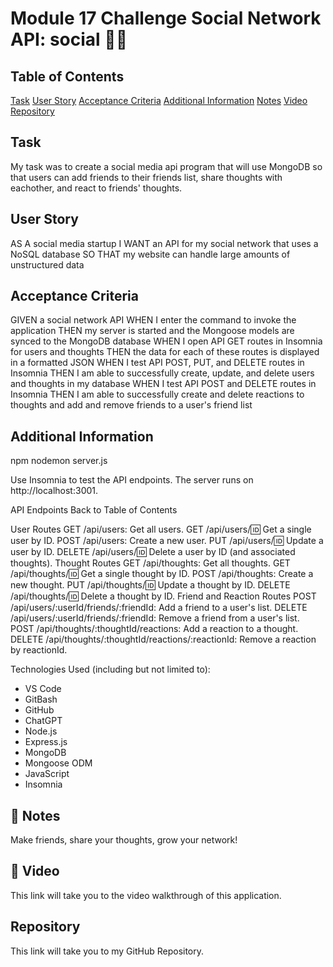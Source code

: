 # Module 17 Challenge Social Network API: social 👨‍💻

## Table of Contents
[Task](#task)
[User Story](#user-story)
[Acceptance Criteria](#acceptance-criteria)
[Additional Information](#additional-information)
[Notes](#notes)
[Video](#video)
[Repository](#repository)


## Task
My task was to create a social media api program that will use MongoDB so that users can add friends to their friends list, share thoughts with eachother, and react to friends' thoughts. 

## User Story
AS A social media startup
I WANT an API for my social network that uses a NoSQL database
SO THAT my website can handle large amounts of unstructured data

## Acceptance Criteria
GIVEN a social network API
WHEN I enter the command to invoke the application
THEN my server is started and the Mongoose models are synced to the MongoDB database
WHEN I open API GET routes in Insomnia for users and thoughts
THEN the data for each of these routes is displayed in a formatted JSON
WHEN I test API POST, PUT, and DELETE routes in Insomnia
THEN I am able to successfully create, update, and delete users and thoughts in my database
WHEN I test API POST and DELETE routes in Insomnia
THEN I am able to successfully create and delete reactions to thoughts and add and remove friends to a user's friend list

## Additional Information

npm nodemon server.js

Use Insomnia to test the API endpoints. The server runs on http://localhost:3001.

API Endpoints
Back to Table of Contents

User Routes
GET /api/users: Get all users.
GET /api/users/:id: Get a single user by ID.
POST /api/users: Create a new user.
PUT /api/users/:id: Update a user by ID.
DELETE /api/users/:id: Delete a user by ID (and associated thoughts).
Thought Routes
GET /api/thoughts: Get all thoughts.
GET /api/thoughts/:id: Get a single thought by ID.
POST /api/thoughts: Create a new thought.
PUT /api/thoughts/:id: Update a thought by ID.
DELETE /api/thoughts/:id: Delete a thought by ID.
Friend and Reaction Routes
POST /api/users/:userId/friends/:friendId: Add a friend to a user's list.
DELETE /api/users/:userId/friends/:friendId: Remove a friend from a user's list.
POST /api/thoughts/:thoughtId/reactions: Add a reaction to a thought.
DELETE /api/thoughts/:thoughtId/reactions/:reactionId: Remove a reaction by reactionId.

Technologies Used (including but not limited to):
- VS Code
- GitBash
- GitHub
- ChatGPT
- Node.js
- Express.js
- MongoDB
- Mongoose ODM
- JavaScript
- Insomnia


## 📝 Notes
Make friends, share your thoughts, grow your network!

## 🎥 Video
This link will take you to the video walkthrough of this application.

## Repository
This link will take you to my GitHub Repository.